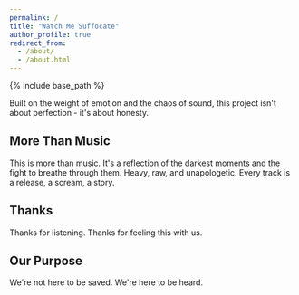 ```yaml
---
permalink: /
title: "Watch Me Suffocate"
author_profile: true
redirect_from: 
  - /about/
  - /about.html
---
```


{% include base_path %}

Built on the weight of emotion and the chaos of sound, this project isn't about perfection - it's about honesty.

## More Than Music

This is more than music. It's a reflection of the darkest moments and the fight to breathe through them. Heavy, raw, and unapologetic. Every track is a release, a scream, a story.

## Thanks

Thanks for listening. Thanks for feeling this with us.

## Our Purpose

We're not here to be saved. We're here to be heard.